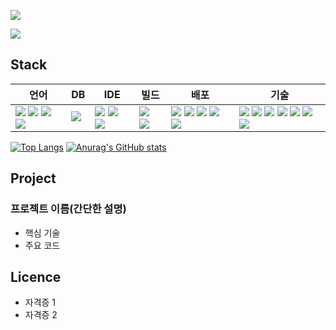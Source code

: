 <a href="https://hits.seeyoufarm.com"><img src="https://hits.seeyoufarm.com/api/count/incr/badge.svg?url=https%3A%2F%2Fgithub.com%2FJayden6849%2Fhit-counter&count_bg=%23000000&title_bg=%23555555&icon=&icon_color=%23FFFFFF&title=hits&edge_flat=false"/></a>

<img src="https://capsule-render.vercel.app/api?type=waving&color=auto&height=300&section=header&text=Hello!%20I'm%20Jayden&fontSize=80&fontAlignY=42" />

## Stack
| 언어 | DB | IDE | 빌드 | 배포 | 기술 |
| --- | --- | --- | --- | --- | --- |
|<img src="https://img.shields.io/badge/java-%23ED8B00.svg?style=flat-square&logo=openjdk&logoColor=white">&nbsp;<img src="https://img.shields.io/badge/html5-%23E34F26.svg?style=flat-square&logo=html5&logoColor=white">&nbsp;<img src="https://img.shields.io/badge/css3-%231572B6.svg?style=flat-square&logo=css3&logoColor=white">&nbsp;<img src="https://img.shields.io/badge/javascript-%23323330.svg?style=flat-square&logo=javascript&logoColor=%23F7DF1E">|<img src="https://img.shields.io/badge/MariaDB-003545?style=flat-square&logo=mariadb&logoColor=white">&nbsp;|<img src="https://img.shields.io/badge/IntelliJIDEA-000000.svg?style=flat-square&logo=intellij-idea&logoColor=white">&nbsp;<img src="https://img.shields.io/badge/Eclipse-FE7A16.svg?style=flat-square&logo=Eclipse&logoColor=white">&nbsp;<img src="https://img.shields.io/badge/Visual%20Studio%20Code-0078d7.svg?style=flat-square&logo=visual-studio-code&logoColor=white">|<img src="https://img.shields.io/badge/Apache%20Maven-C71A36?style=flat-square&logo=Apache%20Maven&logoColor=white">&nbsp;<img src="https://img.shields.io/badge/Gradle-02303A.svg?style=flat-square&logo=Gradle&logoColor=white">|<img src="https://img.shields.io/badge/apache%20tomcat-%23F8DC75.svg?style=flat-square&logo=apache-tomcat&logoColor=black">&nbsp;<img src="https://img.shields.io/badge/AWS-%23FF9900.svg?style=flat-square&logo=amazon-aws&logoColor=white">&nbsp;<img src="https://img.shields.io/badge/docker-%230db7ed.svg?style=flat-square&logo=docker&logoColor=white">&nbsp;<img src="https://img.shields.io/badge/jenkins-%232C5263.svg?style=flat-square&logo=jenkins&logoColor=white">&nbsp;<img src="https://img.shields.io/badge/github-%23121011.svg?style=flat-square&logo=github&logoColor=white">|<img src="https://img.shields.io/badge/spring-%236DB33F.svg?style=flat-square&logo=spring&logoColor=white">&nbsp;<img src="https://img.shields.io/badge/spring%20boot-%236DB33F.svg?style=flat-square&logo=springboot&logoColor=white">&nbsp;<img src="https://img.shields.io/badge/Mybatis-181717.svg?style=flat-square&logo=Mybatis&logoColor=white">&nbsp;<img src="https://img.shields.io/badge/jquery-%230769AD.svg?style=flat-square&logo=jquery&logoColor=white">&nbsp;<img src="https://img.shields.io/badge/bootstrap-%238511FA.svg?style=flat-square&logo=bootstrap&logoColor=white">&nbsp;<img src="https://img.shields.io/badge/JSP-3776AB.svg?style=flat-square&logo=JSP&logoColor=white">&nbsp;<img src="https://img.shields.io/badge/JSON-3776AB.svg?style=flat-square&logo=JSON&logoColor=white">|

[![Top Langs](https://github-readme-stats.vercel.app/api/top-langs/?username=Jayden6849&theme=transparent)](https://github.com/anuraghazra/github-readme-stats)
[![Anurag's GitHub stats](https://github-readme-stats.vercel.app/api?username=Jayden6849&theme=dark)](https://github.com/anuraghazra/github-readme-stats)

## Project
### 프로젝트 이름(간단한 설명)
* 핵심 기술
* 주요 코드

## Licence
* 자격증 1
* 자격증 2  
